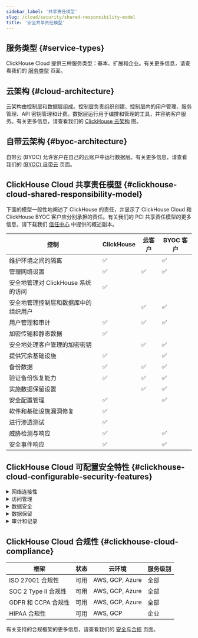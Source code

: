 ```yaml
---
sidebar_label: '共享责任模型'
slug: /cloud/security/shared-responsibility-model
title: '安全共享责任模型'
---
```


## 服务类型 {#service-types}

ClickHouse Cloud 提供三种服务类型：基本、扩展和企业。有关更多信息，请查看我们的 [服务类型](/cloud/manage/cloud-tiers) 页面。

## 云架构 {#cloud-architecture}

云架构由控制层和数据层组成。控制层负责组织创建、控制层内的用户管理、服务管理、API 密钥管理和计费。数据层运行用于编排和管理的工具，并容纳客户服务。有关更多信息，请查看我们的 [ClickHouse 云架构](/cloud/reference/architecture) 图。

## 自带云架构 {#byoc-architecture}

自带云 (BYOC) 允许客户在自己的云账户中运行数据层。有关更多信息，请查看我们的 [(BYOC) 自带云](/cloud/reference/byoc) 页面。

## ClickHouse Cloud 共享责任模型 {#clickhouse-cloud-shared-responsibility-model}
下面的模型一般性地阐述了 ClickHouse 的责任，并显示了 ClickHouse Cloud 和 ClickHouse BYOC 客户应分别承担的责任。有关我们的 PCI 共享责任模型的更多信息，请下载我们 [信任中心](https://trust.clickhouse.com) 中提供的概述副本。

| 控制                                                               | ClickHouse         | 云客户            | BYOC 客户          |
|--------------------------------------------------------------------|--------------------|--------------------|--------------------|
| 维护环境之间的隔离                                                 | :white_check_mark: |                    | :white_check_mark: |
| 管理网络设置                                                       | :white_check_mark: | :white_check_mark: | :white_check_mark: |
| 安全地管理对 ClickHouse 系统的访问                                 | :white_check_mark: |                    |                    |
| 安全地管理控制层和数据库中的组织用户                               |                    | :white_check_mark: | :white_check_mark: |
| 用户管理和审计                                                     | :white_check_mark: | :white_check_mark: | :white_check_mark: |
| 加密传输和静态数据                                                 | :white_check_mark: |                    |                    |
| 安全地处理客户管理的加密密钥                                       |                    | :white_check_mark: | :white_check_mark: |
| 提供冗余基础设施                                                   | :white_check_mark: |                    | :white_check_mark: |
| 备份数据                                                           | :white_check_mark: | :white_check_mark: | :white_check_mark: |
| 验证备份恢复能力                                                   | :white_check_mark: | :white_check_mark: | :white_check_mark: |
| 实施数据保留设置                                                   |                    | :white_check_mark: | :white_check_mark: |
| 安全配置管理                                                       | :white_check_mark: |                    | :white_check_mark: |
| 软件和基础设施漏洞修复                                             | :white_check_mark: |                    |                    |
| 进行渗透测试                                                       | :white_check_mark: |                    |                    |
| 威胁检测与响应                                                    | :white_check_mark: |                    | :white_check_mark: |
| 安全事件响应                                                       | :white_check_mark: |                    | :white_check_mark: |

## ClickHouse Cloud 可配置安全特性 {#clickhouse-cloud-configurable-security-features}

<details>
  <summary>网络连接性</summary>

  | 设置                                                                                              | 状态    | 云环境            | 服务级别            |  
  |--------------------------------------------------------------------------------------------------|---------|-------------------|---------------------|
  | [IP 过滤器](/cloud/security/setting-ip-filters) 用于限制服务连接                         | 可用    | AWS, GCP, Azure   | 全部                |
  | [私有链接](/cloud/security/private-link-overview) 用于安全地连接服务                     | 可用    | AWS, GCP, Azure   | 扩展或企业          |
  
</details>
<details>
  <summary>访问管理</summary>

  | 设置                                                                                              | 状态    | 云环境            | 服务级别            |  
  |--------------------------------------------------------------------------------------------------|---------|-------------------|---------------------|
  | [标准基于角色的访问](/cloud/security/cloud-access-management) 在控制层中                   | 可用    | AWS, GCP, Azure   | 全部                | 
  | [多因素身份验证 (MFA)](/cloud/security/cloud-authentication#multi-factor-authentication) 可用  | 可用    | AWS, GCP, Azure   | 全部                |
  | [SAML 单点登录](/cloud/security/saml-setup) 在控制层中可用                                  | 预览    | AWS, GCP, Azure   | 企业                |
  | 在数据库中提供 granular [基于角色的访问控制](/cloud/security/cloud-access-management/overview#database-roles)   | 可用    | AWS, GCP, Azure   | 全部                |
  
</details>
<details>
  <summary>数据安全</summary>

  | 设置                                                                                              | 状态    | 云环境            | 服务级别            |  
  |--------------------------------------------------------------------------------------------------|---------|-------------------|---------------------|
  | [云服务提供商和地区](/cloud/reference/supported-regions) 选择                                     | 可用    | AWS, GCP, Azure   | 全部                |
  | 有限的 [免费每日备份](/cloud/manage/backups/overview#default-backup-policy)                          | 可用    | AWS, GCP, Azure   | 全部                |
  | [自定义备份配置](/cloud/manage/backups/overview#configurable-backups) 可用                        | 可用    | GCP, AWS, Azure   | 扩展或企业          |
  | [客户管理的加密密钥 (CMEK)](/cloud/security/cmek) 用于透明<br/> 数据加密可用                           | 可用    | AWS                | 扩展或企业          |
  | [字段级加密](/sql-reference/functions/encryption-functions) 具有手动密钥管理以实现细粒度加密                | 可用    | GCP, AWS, Azure   | 全部                |

  
</details>
<details>
  <summary>数据保留</summary>

  | 设置                                                                                              | 状态    | 云环境            | 服务级别            |  
  |--------------------------------------------------------------------------------------------------|---------|-------------------|---------------------|
  | [生存时间 (TTL)](/sql-reference/statements/alter/ttl) 设置来管理保留                             | 可用    | AWS, GCP, Azure   | 全部                |
  | [ALTER TABLE DELETE](/sql-reference/statements/alter/delete) 用于大量删除操作                  | 可用    | AWS, GCP, Azure   | 全部                |
  | [轻量级删除](/sql-reference/statements/delete) 用于有计划的删除活动                           | 可用    | AWS, GCP, Azure   | 全部                |
  
</details>
<details>
  <summary>审计和记录</summary>

  | 设置                                                                                              | 状态    | 云环境            | 服务级别            |  
  |--------------------------------------------------------------------------------------------------|---------|-------------------|---------------------|
  | [审计日志](/cloud/security/audit-logging) 用于控制层活动                                   | 可用    | AWS, GCP, Azure   | 全部                |
  | [会话日志](/operations/system-tables/session_log) 用于数据库活动                          | 可用    | AWS, GCP, Azure   | 全部                |
  | [查询日志](/operations/system-tables/query_log) 用于数据库活动                             | 可用    | AWS, GCP, Azure   | 全部                |
  
</details>

## ClickHouse Cloud 合规性 {#clickhouse-cloud-compliance}

  | 框架                                                                                              | 状态    | 云环境            | 服务级别            |  
  |--------------------------------------------------------------------------------------------------|---------|-------------------|---------------------|
  | ISO 27001 合规性                                                                                 | 可用    | AWS, GCP, Azure   | 全部                |
  | SOC 2 Type II 合规性                                                                             | 可用    | AWS, GCP, Azure   | 全部                |
  | GDPR 和 CCPA 合规性                                                                               | 可用    | AWS, GCP, Azure   | 全部                |
  | HIPAA 合规性                                                                                     | 可用    | AWS, GCP          | 企业                |

  有关支持的合规框架的更多信息，请查看我们的 [安全与合规](/cloud/security/security-and-compliance) 页面。

